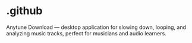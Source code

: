 # .github
Anytune Download — desktop application for slowing down, looping, and analyzing music tracks, perfect for musicians and audio learners.
